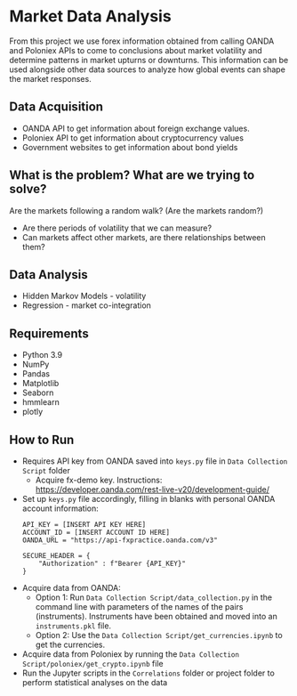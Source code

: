 # Market Data Analysis

From this project we use forex information obtained from calling OANDA and Poloniex APIs
to come to conclusions about market volatility and determine patterns in 
market upturns or downturns. This information can be used alongside other data sources
to analyze how global events can shape the market responses.

## Data Acquisition
- OANDA API to get information about foreign exchange values.
- Poloniex API to get information about cryptocurrency values
- Government websites to get information about bond yields

## What is the problem? What are we trying to solve?
Are the markets following a random walk? (Are the markets random?)

- Are there periods of volatility that we can measure?
- Can markets affect other markets, are there relationships between them?

## Data Analysis
- Hidden Markov Models - volatility
- Regression - market co-integration

## Requirements
- Python 3.9
- NumPy
- Pandas
- Matplotlib
- Seaborn
- hmmlearn
- plotly

## How to Run
- Requires API key from OANDA saved into `keys.py` file in `Data Collection Script` folder
  - Acquire fx-demo key. Instructions: https://developer.oanda.com/rest-live-v20/development-guide/
- Set up `keys.py` file accordingly, filling in blanks with personal OANDA account information:
    ```
    API_KEY = [INSERT API KEY HERE]
    ACCOUNT_ID = [INSERT ACCOUNT ID HERE]
    OANDA_URL = "https://api-fxpractice.oanda.com/v3"
    
    SECURE_HEADER = {
        "Authorization" : f"Bearer {API_KEY}"
    }
    ```
- Acquire data from OANDA:
  - Option 1: Run `Data Collection Script/data_collection.py` in the command line with parameters of the 
    names of the pairs (instruments). Instruments have been obtained and moved into an `instruments.pkl` file.
  - Option 2: Use the `Data Collection Script/get_currencies.ipynb` to get the currencies.
- Acquire data from Poloniex by running the `Data Collection Script/poloniex/get_crypto.ipynb` file
- Run the Jupyter scripts in the `Correlations` folder or project folder to perform statistical analyses on the data
